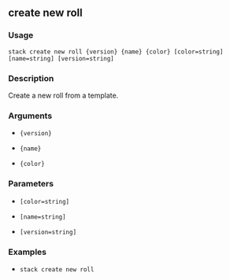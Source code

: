 ## create new roll

### Usage

`stack create new roll {version} {name} {color} [color=string] [name=string] [version=string]`

### Description

Create a new roll from a template.

### Arguments

* `{version}`

   

* `{name}`

   

* `{color}`

   


### Parameters
* `[color=string]`

   
* `[name=string]`

   
* `[version=string]`

   

### Examples

* `stack create new roll`

   



